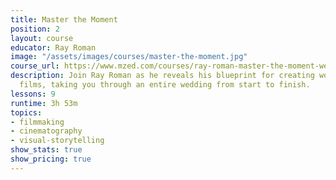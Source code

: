 ```yaml
---
title: Master the Moment
position: 2
layout: course
educator: Ray Roman
image: "/assets/images/courses/master-the-moment.jpg"
course_url: https://www.mzed.com/courses/ray-roman-master-the-moment-wedding-filmmaking-masterclass
description: Join Ray Roman as he reveals his blueprint for creating world-class wedding
  films, taking you through an entire wedding from start to finish.
lessons: 9
runtime: 3h 53m
topics:
- filmmaking
- cinematography
- visual-storytelling
show_stats: true
show_pricing: true
---
```


